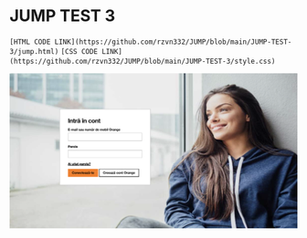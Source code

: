 # JUMP TEST 3 

`[HTML CODE LINK](https://github.com/rzvn332/JUMP/blob/main/JUMP-TEST-3/jump.html)`
`[CSS CODE LINK](https://github.com/rzvn332/JUMP/blob/main/JUMP-TEST-3/style.css)`


![Image Alt Text](https://github.com/rzvn332/JUMP/blob/main/JUMP-TEST-3/images/%233.png)
